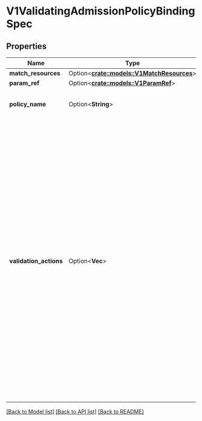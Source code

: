 # V1ValidatingAdmissionPolicyBindingSpec

## Properties

Name | Type | Description | Notes
------------ | ------------- | ------------- | -------------
**match_resources** | Option<[**crate::models::V1MatchResources**](v1.MatchResources.md)> |  | [optional]
**param_ref** | Option<[**crate::models::V1ParamRef**](v1.ParamRef.md)> |  | [optional]
**policy_name** | Option<**String**> | PolicyName references a ValidatingAdmissionPolicy name which the ValidatingAdmissionPolicyBinding binds to. If the referenced resource does not exist, this binding is considered invalid and will be ignored Required. | [optional]
**validation_actions** | Option<**Vec<String>**> | validationActions declares how Validations of the referenced ValidatingAdmissionPolicy are enforced. If a validation evaluates to false it is always enforced according to these actions.  Failures defined by the ValidatingAdmissionPolicy's FailurePolicy are enforced according to these actions only if the FailurePolicy is set to Fail, otherwise the failures are ignored. This includes compilation errors, runtime errors and misconfigurations of the policy.  validationActions is declared as a set of action values. Order does not matter. validationActions may not contain duplicates of the same action.  The supported actions values are:  \"Deny\" specifies that a validation failure results in a denied request.  \"Warn\" specifies that a validation failure is reported to the request client in HTTP Warning headers, with a warning code of 299. Warnings can be sent both for allowed or denied admission responses.  \"Audit\" specifies that a validation failure is included in the published audit event for the request. The audit event will contain a `validation.policy.admission.k8s.io/validation_failure` audit annotation with a value containing the details of the validation failures, formatted as a JSON list of objects, each with the following fields: - message: The validation failure message string - policy: The resource name of the ValidatingAdmissionPolicy - binding: The resource name of the ValidatingAdmissionPolicyBinding - expressionIndex: The index of the failed validations in the ValidatingAdmissionPolicy - validationActions: The enforcement actions enacted for the validation failure Example audit annotation: `\"validation.policy.admission.k8s.io/validation_failure\": \"[{\"message\": \"Invalid value\", {\"policy\": \"policy.example.com\", {\"binding\": \"policybinding.example.com\", {\"expressionIndex\": \"1\", {\"validationActions\": [\"Audit\"]}]\"`  Clients should expect to handle additional values by ignoring any values not recognized.  \"Deny\" and \"Warn\" may not be used together since this combination needlessly duplicates the validation failure both in the API response body and the HTTP warning headers.  Required. | [optional]

[[Back to Model list]](../README.md#documentation-for-models) [[Back to API list]](../README.md#documentation-for-api-endpoints) [[Back to README]](../README.md)


